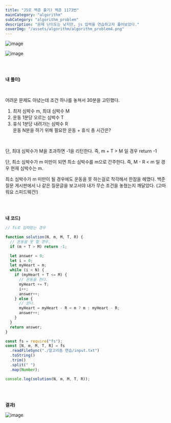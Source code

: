 ```yaml
---
title: "JS로 백준 풀기) 백준 1173번"
mainCategory: "algorithm"
subCategory: "algorithm_problem"
description: "문제 난이도는 낮지만, js 입력을 연습하고자 풀어보았다."
coverImg: "/assets/algorithm/algorithm_problem4.png"
---
```


![image](/assets/algorithm/algorithm_problem4.png)

![image](/assets/algorithm/algorithm_problem4_1.png)

<br/>
<br/>


**내 풀이)**

<br/>

어려운 문제도 아녔는데 조건 하나를 놓쳐서 30분을 고민했다.
<br/>

1.  최저 심박수 m, 최대 심박수 M
2.  운동 1분당 오르는 심박수 T
3.  휴식 1분당 내려가는 심박수 R  
    운동 N분을 하기 위해 필요한 운동 + 휴식 총 시간은?
<br/>

단, 최대 심박수가 M을 초과하면 -1을 리턴한다. 즉, m + T > M 일 경우 return -1
<br/>

단, 최소 심박수가 m 미만이 되면 최소 심박수를 m으로 간주한다. 즉, M - R < m 일 경우 현재 심박수는 m.
<br/>

최소 심박수가 m 미만이 될 경우에도 운동을 못 하는걸로 착각해서 한참을 헤맸다. 백준 질문 게시판에서 나 같은 질문글을 보고서야 내가 무슨 조건을 놓쳤는지 깨달았다. (고마워요 스피드웨건!)

<br/>
<br/>

**내 코드)**
<br/>

```js
// fs로 입력받는 경우

function solution(N, m, M, T, R) {
  // 운동을 못 할 경우.
  if (m + T > M) return -1;

  let answer = 0;
  let i = 0;
  let myHeart = m;
  while (i < N) {
    if (myHeart + T <= M) {
      // 운동을 한다.
      myHeart += T;
      i++;
      answer++;
    } else {
      // 쉰다.
      myHeart = myHeart - R < m ? m : myHeart - R;
      answer++;
    }
  }
  return answer;
}

const fs = require("fs");
const [N, m, M, T, R] = fs
  .readFileSync("./알고리즘 연습/input.txt")
  .toString()
  .trim()
  .split(" ")
  .map(Number);

console.log(solution(N, m, M, T, R));
```

<br/>
<br/>

**결과)**
<br/>

![image](/assets/algorithm/algorithm_problem4_2.png)
